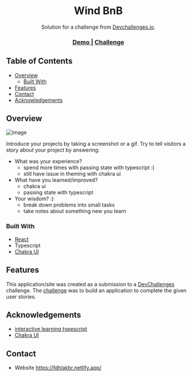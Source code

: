 <!-- Please update value in the {}  -->

<h1 align="center">Wind BnB</h1>

<div align="center">
   Solution for a challenge from  <a href="http://devchallenges.io" target="_blank">Devchallenges.io</a>.
</div>

<div align="center">
  <h3>
    <a href="https://windbnb-lilbee.netlify.app/">
      Demo
    </a>
    <span> | </span>
    <a href="https://legacy.devchallenges.io/challenges/3JFYedSOZqAxYuOCNmYD">
      Challenge
    </a>
  </h3>
</div>

<!-- TABLE OF CONTENTS -->

## Table of Contents

- [Overview](#overview)
  - [Built With](#built-with)
- [Features](#features)
- [Contact](#contact)
- [Acknowledgements](#acknowledgements)

<!-- OVERVIEW -->

## Overview


![image](https://github.com/lil-bee/WindBnB/assets/61036950/75259620-a310-4bc4-9893-6bfa0a275ea0)



Introduce your projects by taking a screenshot or a gif. Try to tell visitors a story about your project by answering:

- What was your experience?
   - spend more times with passing state with typescript :)
   - still have issue in theming with chakra ui
- What have you learned/improved?
   - chakra ui
   - passing state with typescript
- Your wisdom? :)
  - break down problems into small tasks
  - take notes about something new you learn

### Built With

<!-- This section should list any major frameworks that you built your project using. Here are a few examples.-->

- [React](https://reactjs.org/)
- Typescript
- [Chakra UI](https://chakra-ui.com/)

## Features

<!-- List the features of your application or follow the template. Don't share the figma file here :) -->

This application/site was created as a submission to a [DevChallenges](https://devchallenges.io/challenges) challenge. The [challenge](https://legacy.devchallenges.io/challenges/3JFYedSOZqAxYuOCNmYD) was to build an application to complete the given user stories.

## Acknowledgements

<!-- This section should list any articles or add-ons/plugins that helps you to complete the project. This is optional but it will help you in the future. For exmpale -->

- [interactive learning typescript](https://www.executeprogram.com/courses/typescript-basics)
- [Chakra UI](https://chakra-ui.com/)

## Contact

- Website https://fdhlakbr.netlify.app/
